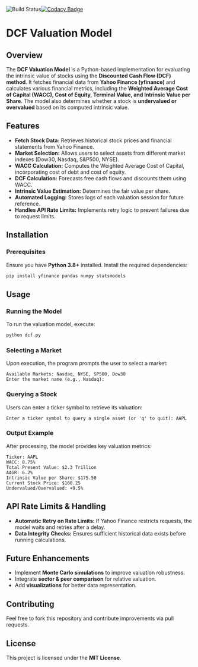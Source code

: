 ![Build Status](https://github.com/jpegaitaz/valuation_crypto/actions/workflows/codeql.yml/badge.svg)[![Codacy Badge](https://app.codacy.com/project/badge/Grade/31d4d5d3746046599dd47dc8e0a66dff)](https://app.codacy.com/gh/jpegaitaz/valuation_crypto/dashboard?utm_source=gh&utm_medium=referral&utm_content=&utm_campaign=Badge_grade)

# DCF Valuation Model

## Overview
The **DCF Valuation Model** is a Python-based implementation for evaluating the intrinsic value of stocks using the **Discounted Cash Flow (DCF) method**. It fetches financial data from **Yahoo Finance (yfinance)** and calculates various financial metrics, including the **Weighted Average Cost of Capital (WACC), Cost of Equity, Terminal Value, and Intrinsic Value per Share**. The model also determines whether a stock is **undervalued or overvalued** based on its computed intrinsic value.

## Features
- **Fetch Stock Data:** Retrieves historical stock prices and financial statements from Yahoo Finance.
- **Market Selection:** Allows users to select assets from different market indexes (Dow30, Nasdaq, S&P500, NYSE).
- **WACC Calculation:** Computes the Weighted Average Cost of Capital, incorporating cost of debt and cost of equity.
- **DCF Calculation:** Forecasts free cash flows and discounts them using WACC.
- **Intrinsic Value Estimation:** Determines the fair value per share.
- **Automated Logging:** Stores logs of each valuation session for future reference.
- **Handles API Rate Limits:** Implements retry logic to prevent failures due to request limits.

## Installation
### Prerequisites
Ensure you have **Python 3.8+** installed. Install the required dependencies:
```sh
pip install yfinance pandas numpy statsmodels
```

## Usage
### Running the Model
To run the valuation model, execute:
```sh
python dcf.py
```

### Selecting a Market
Upon execution, the program prompts the user to select a market:
```
Available Markets: Nasdaq, NYSE, SP500, Dow30
Enter the market name (e.g., Nasdaq):
```

### Querying a Stock
Users can enter a ticker symbol to retrieve its valuation:
```
Enter a ticker symbol to query a single asset (or 'q' to quit): AAPL
```

### Output Example
After processing, the model provides key valuation metrics:
```
Ticker: AAPL
WACC: 8.75%
Total Present Value: $2.3 Trillion
AAGR: 6.2%
Intrinsic Value per Share: $175.50
Current Stock Price: $160.25
Undervalued/Overvalued: +9.5%
```

## API Rate Limits & Handling
- **Automatic Retry on Rate Limits:** If Yahoo Finance restricts requests, the model waits and retries after a delay.
- **Data Integrity Checks:** Ensures sufficient historical data exists before running calculations.

## Future Enhancements
- Implement **Monte Carlo simulations** to improve valuation robustness.
- Integrate **sector & peer comparison** for relative valuation.
- Add **visualizations** for better data representation.

## Contributing
Feel free to fork this repository and contribute improvements via pull requests.

## License
This project is licensed under the **MIT License**.

